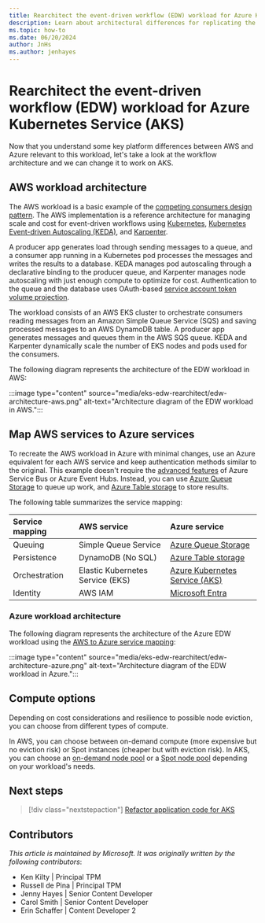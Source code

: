 ```yaml
---
title: Rearchitect the event-driven workflow (EDW) workload for Azure Kubernetes Service (AKS)
description: Learn about architectural differences for replicating the AWS EKS scaling with KEDA and Karpenter event-driven workflow (EDW) workload in AKS.
ms.topic: how-to
ms.date: 06/20/2024
author: JnHs
ms.author: jenhayes
---
```


# Rearchitect the event-driven workflow (EDW) workload for Azure Kubernetes Service (AKS)

Now that you understand some key platform differences between AWS and Azure relevant to this workload, let's take a look at the workflow architecture and we can change it to work on AKS.

## AWS workload architecture

The AWS workload is a basic example of the [competing consumers design pattern][competing-consumers]. The AWS implementation is a reference architecture for managing scale and cost for event-driven workflows using [Kubernetes][kubernetes], [Kubernetes Event-driven Autoscaling (KEDA)][keda], and [Karpenter][karpenter].

A producer app generates load through sending messages to a queue, and a consumer app running in a Kubernetes pod processes the messages and writes the results to a database. KEDA manages pod autoscaling through a declarative binding to the producer queue, and Karpenter manages node autoscaling with just enough compute to optimize for cost. Authentication to the queue and the database uses OAuth-based [service account token volume projection][service-account-volume-projection].

The workload consists of an AWS EKS cluster to orchestrate consumers reading messages from an Amazon Simple Queue Service (SQS) and saving processed messages to an AWS DynamoDB table. A producer app generates messages and queues them in the AWS SQS queue. KEDA and Karpenter dynamically scale the number of EKS nodes and pods used for the consumers.

The following diagram represents the architecture of the EDW workload in AWS:

:::image type="content" source="media/eks-edw-rearchitect/edw-architecture-aws.png" alt-text="Architecture diagram of the EDW workload in AWS.":::

## Map AWS services to Azure services

To recreate the AWS workload in Azure with minimal changes, use an Azure equivalent for each AWS service and keep authentication methods similar to the original. This example doesn't require the [advanced features][advanced-features-service-bus-event-hub] of Azure Service Bus or Azure Event Hubs. Instead, you can use [Azure Queue Storage][azure-queue-storage] to queue up work, and [Azure Table storage][azure-table-storage] to store results.

The following table summarizes the service mapping:

| **Service mapping** |       **AWS service**      |     **Azure service**    |
|:--------------------|:---------------------------|:-------------------------|
| Queuing             | Simple Queue Service       | [Azure Queue Storage][azure-queue-storage]      |
| Persistence         | DynamoDB (No SQL)          | [Azure Table storage][azure-table-storage]      |
| Orchestration       | Elastic Kubernetes Service (EKS) | [Azure Kubernetes Service (AKS)][aks] |
| Identity | AWS IAM | [Microsoft Entra][microsoft-entra] |

### Azure workload architecture

The following diagram represents the architecture of the Azure EDW workload using the [AWS to Azure service mapping](#map-aws-services-to-azure-services):

:::image type="content" source="media/eks-edw-rearchitect/edw-architecture-azure.png" alt-text="Architecture diagram of the EDW workload in Azure.":::

## Compute options

Depending on cost considerations and resilience to possible node eviction, you can choose from different types of compute.

In AWS, you can choose between on-demand compute (more expensive but no eviction risk) or Spot instances (cheaper but with eviction risk). In AKS, you can choose an [on-demand node pool][on-demand-node-pool] or a [Spot node pool][spot-node-pool] depending on your workload's needs.

## Next steps

> [!div class="nextstepaction"]
> [Refactor application code for AKS][eks-edw-refactor]

## Contributors

*This article is maintained by Microsoft. It was originally written by the following contributors*:

- Ken Kilty | Principal TPM
- Russell de Pina | Principal TPM
- Jenny Hayes | Senior Content Developer
- Carol Smith | Senior Content Developer
- Erin Schaffer | Content Developer 2

<!-- LINKS -->
[competing-consumers]: /azure/architecture/patterns/competing-consumers
[kubernetes]: https://kubernetes.io/
[keda]: https://keda.sh/
[karpenter]: https://karpenter.sh/
[service-account-volume-projection]: https://kubernetes.io/docs/tasks/configure-pod-container/configure-service-account/#serviceaccount-token-volume-projection
[advanced-features-service-bus-event-hub]: ../service-bus-messaging/service-bus-azure-and-service-bus-queues-compared-contrasted.md
[azure-queue-storage]: ../storage/queues/storage-queues-introduction.md
[azure-table-storage]: ../storage/tables/table-storage-overview.md
[aks]: ./what-is-aks.md
[microsoft-entra]: /entra/fundamentals/whatis
[on-demand-node-pool]: ./create-node-pools.md
[spot-node-pool]: ./spot-node-pool.md
[eks-edw-refactor]: ./eks-edw-refactor.md
